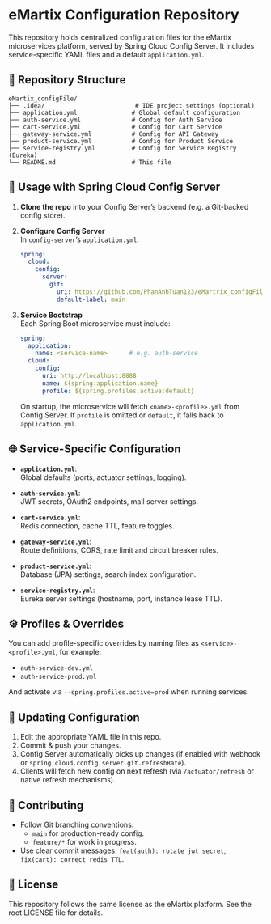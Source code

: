 # eMartix Configuration Repository

This repository holds centralized configuration files for the eMartix microservices platform, served by Spring Cloud Config Server. It includes service-specific YAML files and a default `application.yml`.

## 📁 Repository Structure

```
eMartix_configFile/
├── .idea/                         # IDE project settings (optional)
├── application.yml               # Global default configuration
├── auth-service.yml              # Config for Auth Service
├── cart-service.yml              # Config for Cart Service
├── gateway-service.yml           # Config for API Gateway
├── product-service.yml           # Config for Product Service
├── service-registry.yml          # Config for Service Registry (Eureka)
└── README.md                     # This file
```

## 🔧 Usage with Spring Cloud Config Server

1. **Clone the repo** into your Config Server’s backend (e.g. a Git-backed config store).

2. **Configure Config Server**  
   In `config-server`’s `application.yml`:
   ```yaml
   spring:
     cloud:
       config:
         server:
           git:
             uri: https://github.com/PhanAnhTuan123/eMartrix_configFile.git
             default-label: main
   ```
3. **Service Bootstrap**  
   Each Spring Boot microservice must include:
   ```yaml
   spring:
     application:
       name: <service-name>      # e.g. auth-service
     cloud:
       config:
         uri: http://localhost:8888
         name: ${spring.application.name}
         profile: ${spring.profiles.active:default}
   ```
   On startup, the microservice will fetch `<name>-<profile>.yml` from Config Server. If `profile` is omitted or `default`, it falls back to `application.yml`.

## 🌐 Service-Specific Configuration

- **`application.yml`**:  
  Global defaults (ports, actuator settings, logging).

- **`auth-service.yml`**:  
  JWT secrets, OAuth2 endpoints, mail server settings.
  
- **`cart-service.yml`**:  
  Redis connection, cache TTL, feature toggles.
  
- **`gateway-service.yml`**:  
  Route definitions, CORS, rate limit and circuit breaker rules.
  
- **`product-service.yml`**:  
  Database (JPA) settings, search index configuration.
  
- **`service-registry.yml`**:  
  Eureka server settings (hostname, port, instance lease TTL).

## ⚙️ Profiles & Overrides

You can add profile-specific overrides by naming files as `<service>-<profile>.yml`, for example:

- `auth-service-dev.yml`
- `auth-service-prod.yml`

And activate via `--spring.profiles.active=prod` when running services.

## 🔄 Updating Configuration

1. Edit the appropriate YAML file in this repo.  
2. Commit & push your changes.  
3. Config Server automatically picks up changes (if enabled with webhook or `spring.cloud.config.server.git.refreshRate`).  
4. Clients will fetch new config on next refresh (via `/actuator/refresh` or native refresh mechanisms).

## 👥 Contributing

- Follow Git branching conventions:  
  - `main` for production-ready config.  
  - `feature/*` for work in progress.  
- Use clear commit messages: `feat(auth): rotate jwt secret`, `fix(cart): correct redis TTL`.

## 📄 License

This repository follows the same license as the eMartix platform. See the root LICENSE file for details.
